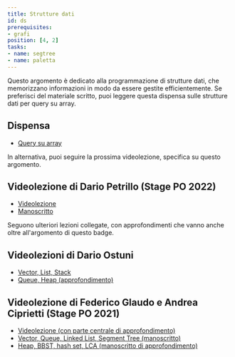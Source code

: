```yaml
---
title: Strutture dati
id: ds
prerequisites:
- grafi
position: [4, 2]
tasks:
- name: segtree
- name: paletta
---
```

Questo argomento è dedicato alla programmazione di strutture dati, che memorizzano informazioni in modo da essere gestite efficientemente. Se preferisci del materiale scritto, puoi leggere questa dispensa sulle strutture dati per query su array.

## Dispensa

- [Query su array](https://wiki.olinfo.it/2022/array_query.pdf)

In alternativa, puoi seguire la prossima videolezione, specifica su questo argomento.

## Videolezione di Dario Petrillo (Stage PO 2022)

- [Videolezione](https://youtu.be/JE-boQhJoDU)
- [Manoscritto](https://wiki.olinfo.it/2022/stage_1_-_strutture_dati.pdf)

Seguono ulteriori lezioni collegate, con approfondimenti che vanno anche oltre all'argomento di questo badge.

## Videolezioni di Dario Ostuni

- [Vector, List, Stack](https://youtu.be/eroJMT_ODQ0)
- [Queue, Heap (approfondimento)](https://youtu.be/VvgN2o8T-98)

## Videolezione di Federico Glaudo e Andrea Ciprietti (Stage PO 2021)

- [Videolezione (con parte centrale di approfondimento)](https://youtu.be/OiPTvT8Dlp0)
- [Vector, Queue, Linked List, Segment Tree (manoscritto)](https://wiki.olinfo.it/2021/lezione_3_-_strutture_dati.pdf)
- [Heap, BBST, hash set, LCA (manoscritto di approfondimento)](https://wiki.olinfo.it/2021/heap_bbst_hashset_lca_dario2994.pdf)
